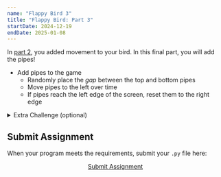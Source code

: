 ```yaml
---
name: "Flappy Bird 3"
title: "Flappy Bird: Part 3"
startDate: 2024-12-19
endDate: 2025-01-08
---
```


In [part 2](/2024/fall/computer-science/assignments/flappy-bird-2), you added movement to your bird. In this final part, you will add the pipes!

- Add pipes to the game
  - Randomly place the _gap_ between the top and bottom pipes
  - Move pipes to the left over time
  - If pipes reach the left edge of the screen, reset them to the right edge

<details>
<summary>Extra Challenge (optional)</summary>

- Add clouds in the background that move more slowly than the pipes

</details>

## Submit Assignment

When your program meets the requirements, submit your `.py` file here:

<p style="text-align:center">
  <a href="https://docs.google.com/forms/d/e/1FAIpQLSf5PBm4ue9U8E0pTnEdFmKtfiVipYoOqRH3DSw0XBKZeqdoYw/viewform?usp=header" target="_blank" class="button">Submit Assignment</a>
</p>
